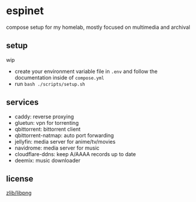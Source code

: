 # espinet

compose setup for my homelab, mostly focused on multimedia and archival

## setup

wip

- create your environment variable file in `.env` and follow the documentation inside of `compose.yml`
- run `bash ./scripts/setup.sh`

## services

- caddy: reverse proxying
- gluetun: vpn for torrenting
- qbittorrent: bittorrent client
- qbittorrent-natmap: auto port forwarding
- jellyfin: media server for anime/tv/movies
- navidrome: media server for music
- cloudflare-ddns: keep A/AAAA records up to date
- deemix: music downloader

## license

[zlib/libpng](LICENSE.md)
